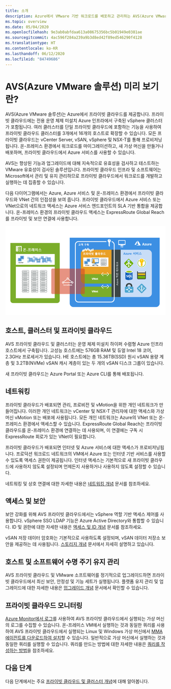```yaml
---
title: 소개
description: Azure에서 VMware 기반 워크로드를 배포하고 관리하는 AVS(Azure VMware 솔루션)의 기능과 이점에 대해 알아봅니다.
ms.topic: overview
ms.date: 05/04/2020
ms.openlocfilehash: 9e3ab0abfdaa613a08675356bc5b01949e0381ae
ms.sourcegitcommit: 4ac596f284a239a9b3d8ed42f89ed546290f4128
ms.translationtype: HT
ms.contentlocale: ko-KR
ms.lasthandoff: 06/12/2020
ms.locfileid: "84749686"
---
```

# <a name="what-is-azure-vmware-solution-avs-preview"></a>AVS(Azure VMware 솔루션) 미리 보기란?

AVS(Azure VMware 솔루션)는 Azure에서 프라이빗 클라우드를 제공합니다. 프라이빗 클라우드에는 전용 운영 체제 미설치 Azure 인프라에서 구축된 vSphere 클러스터가 포함됩니다. 여러 클러스터를 단일 프라이빗 클라우드에 포함하는 기능을 사용하여 프라이빗 클라우드 클러스터를 3개에서 16개의 호스트로 확장할 수 있습니다. 모든 프라이빗 클라우드는 vCenter Server, vSAN, vSphere 및 NSX-T를 통해 프로비저닝됩니다. 온-프레미스 환경에서 워크로드를 마이그레이션하고, 새 가상 머신을 만들거나 배포하며, 프라이빗 클라우드에서 Azure 서비스를 사용할 수 있습니다.

AVS는 향상된 기능과 업그레이드에 대해 지속적으로 유효성을 검사하고 테스트하는 VMware 유효성이 검사된 솔루션입니다. 프라이빗 클라우드 인프라 및 소프트웨어는 Microsoft에서 관리 및 유지 관리하므로 프라이빗 클라우드에서 워크로드를 개발하고 실행하는 데 집중할 수 있습니다.

다음 다이어그램에서는 Azure, Azure 서비스 및 온-프레미스 환경에서 프라이빗 클라우드와 VNet 간의 인접성을 보여 줍니다. 프라이빗 클라우드에서 Azure 서비스 또는 VNet으로의 네트워크 액세스는 Azure 서비스 엔드포인트의 SLA 기반 통합을 제공합니다. 온-프레미스 환경의 프라이빗 클라우드 액세스는 ExpressRoute Global Reach를 프라이빗 및 보안 연결에 사용합니다.

![Azure 및 온-프레미스와 AVS 프라이빗 클라우드의 인접성에 대한 이미지](./media/adjacency-overview-drawing-final.png)

## <a name="hosts-clusters-and-private-clouds"></a>호스트, 클러스터 및 프라이빗 클라우드

AVS 프라이빗 클라우드 및 클러스터는 운영 체제 미설치 하이퍼 수렴형 Azure 인프라 호스트에서 구축됩니다. 고성능 호스트에는 576GB RAM 및 듀얼 Intel 18 코어, 2.3GHz 프로세서가 있습니다. HE 호스트에는 총 15.36TB(SSD) 원시 vSAN 용량 계층 및 3.2TB(NVMe) vSAN 캐시 계층이 있는 두 개의 vSAN 디스크 그룹이 있습니다.

새 프라이빗 클라우드는 Azure Portal 또는 Azure CLI를 통해 배포됩니다.

## <a name="networking"></a>네트워킹

프라이빗 클라우드가 배포되면 관리, 프로비전 및 vMotion을 위한 개인 네트워크가 만들어집니다. 이러한 개인 네트워크는 vCenter 및 NSX-T 관리자에 대한 액세스와 가상 머신 vMotion 또는 배포에 사용됩니다. 모든 개인 네트워크는 Azure의 VNet 또는 온-프레미스 환경에서 액세스할 수 있습니다. ExpressRoute Global Reach는 프라이빗 클라우드를 온-프레미스 환경에 연결하는 데 사용되며, 이 연결에는 구독 시 ExpressRoute 회로가 있는 VNet이 필요합니다.

프라이빗 클라우드가 배포되면 인터넷 및 Azure 서비스에 대한 액세스가 프로비저닝됩니다. 프로덕션 워크로드 네트워크의 VM에서 Azure 또는 인터넷 기반 서비스를 사용할 수 있도록 액세스 권한이 제공됩니다. 인터넷 액세스는 기본적으로 새 프라이빗 클라우드에 사용하지 않도록 설정되며 언제든지 사용하거나 사용하지 않도록 설정할 수 있습니다.

네트워킹 및 상호 연결에 대한 자세한 내용은 [네트워킹 개념](concepts-networking.md) 문서를 참조하세요.

## <a name="access-and-security"></a>액세스 및 보안

보안 강화를 위해 AVS 프라이빗 클라우드에서는 vSphere 역할 기반 액세스 제어를 사용합니다. vSphere SSO LDAP 기능은 Azure Active Directory와 통합할 수 있습니다. ID 및 권한에 대한 자세한 내용은 [액세스 및 ID 개념](concepts-identity.md) 문서를 참조하세요.

vSAN 저장 데이터 암호화는 기본적으로 사용하도록 설정되며, vSAN 데이터 저장소 보안을 제공하는 데 사용됩니다. [스토리지 개념](concepts-storage.md) 문서에서 자세히 설명하고 있습니다.

## <a name="host-and-software-lifecycle-maintenance"></a>호스트 및 소프트웨어 수명 주기 유지 관리

AVS 프라이빗 클라우드 및 VMware 소프트웨어를 정기적으로 업그레이드하면 프라이빗 클라우드에서 최신 보안, 안정성 및 기능 세트가 실행됩니다. 플랫폼 유지 관리 및 업그레이드에 대한 자세한 내용은 [업그레이드 개념](concepts-upgrades.md) 문서에서 확인할 수 있습니다.

## <a name="monitoring-your-private-cloud"></a>프라이빗 클라우드 모니터링

[Azure Monitor에서 로그](../azure-monitor/overview.md)를 사용하여 AVS 프라이빗 클라우드에서 실행되는 가상 머신의 로그를 수집할 수 있습니다. 온-프레미스 VM에서 실행하는 것과 동일한 쿼리를 사용하여 AVS 프라이빗 클라우드에서 실행되는 Linux 및 Windows 가상 머신에서 [MMA 에이전트를 다운로드하여 설치](../azure-monitor/platform/log-analytics-agent.md#installation-and-configuration)할 수 있습니다. 일반적으로 가상 머신에서 실행하는 것과 동일한 쿼리를 실행할 수 있습니다. 쿼리를 만드는 방법에 대한 자세한 내용은 [쿼리를 작성하는 방법](../azure-monitor/log-query/log-query-overview.md#how-can-i-learn-how-to-write-queries)을 참조하세요.

## <a name="next-steps"></a>다음 단계

다음 단계에서는 주요 [프라이빗 클라우드 및 클러스터 개념](concepts-private-clouds-clusters.md)에 대해 알아봅니다.

<!-- LINKS - external -->

<!-- LINKS - internal -->
[concepts-private-clouds-clusters]: ./concepts-private-clouds-clusters.md

